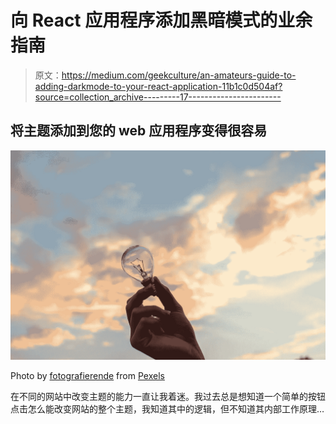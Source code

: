 # 向 React 应用程序添加黑暗模式的业余指南

> 原文：<https://medium.com/geekculture/an-amateurs-guide-to-adding-darkmode-to-your-react-application-11b1c0d504af?source=collection_archive---------17----------------------->

## 将主题添加到您的 web 应用程序变得很容易

![](img/dbb423979eb85265656af0d34da3f27d.png)

Photo by [fotografierende](https://www.pexels.com/@fotografierende?utm_content=attributionCopyText&utm_medium=referral&utm_source=pexels) from [Pexels](https://www.pexels.com/photo/person-holding-clear-light-bulb-1314410/?utm_content=attributionCopyText&utm_medium=referral&utm_source=pexels)

在不同的网站中改变主题的能力一直让我着迷。我过去总是想知道一个简单的按钮点击怎么能改变网站的整个主题，我知道其中的逻辑，但不知道其内部工作原理…